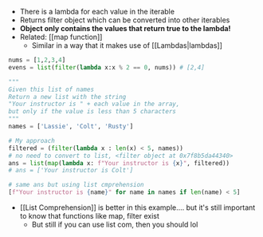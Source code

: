- There is a lambda for each value in the iterable
- Returns filter object which can be converted into other iterables
- **Object only contains the values that return true to the lambda!**
- Related: [[map function]]
	- Similar in a way that it makes use of [[Lambdas|lambdas]]

```python
nums = [1,2,3,4]
evens = list(filter(lambda x:x % 2 == 0, nums)) # [2,4]
```

```python
"""
Given this list of names
Return a new list with the string
"Your instructor is " + each value in the array,
but only if the value is less than 5 characters
"""
names = ['Lassie', 'Colt', 'Rusty']

# My approach
filtered = (filter(lambda x : len(x) < 5, names)) 
# no need to convert to list, <filter object at 0x7f8b5da44340>
ans = list(map(lambda x: f"Your instructor is {x}", filtered))
# ans = ['Your instructor is Colt']

# same ans but using list cmprehension
[f"Your instructor is {name}" for name in names if len(name) < 5]
```
- [[List Comprehension]] is better in this example.... but it's still important to know that functions like map, filter exist
	- But still if you can use list com, then you should lol